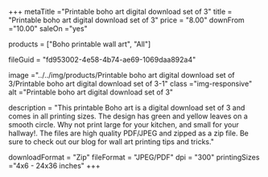 +++
metaTitle ="Printable boho art digital download set of 3"
title = "Printable boho art digital download set of 3"
price = "8.00"
downFrom ="10.00"
saleOn ="yes"

products = ["Boho printable wall art", "All"]

fileGuid = "fd953002-4e58-4b74-ae69-1069daa892a4"

image ="../../img/products/Printable boho art digital download set of 3/Printable boho art digital download set of 3-1"
class ="img-responsive"
alt ="Printable boho art digital download set of 3"


description = "This printable Boho art is a digital download set of 3 and comes in all printing sizes. The design has green and yellow leaves on a smooth circle. Why not print large for your kitchen, and small for your hallway!.  The files are high quality PDF/JPEG and zipped as a zip file. Be sure to check out our blog for wall art printing tips and tricks."

downloadFormat = "Zip"
fileFormat = "JPEG/PDF"
dpi = "300"
printingSizes ="4x6 - 24x36 inches"
+++
